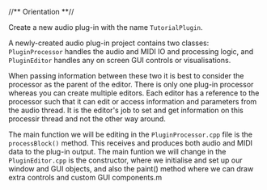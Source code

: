 //** Orientation **//

Create a new audio plug-in with the name `TutorialPlugin`. 

A newly-created audio plug-in project contains two classes: `PluginProcessor` handles the audio and MIDI IO and processing logic, and `PluginEditor` handles any on screen GUI controls or visualisations.

When passing information between these two it is best to consider the processor as the parent of the editor. There is only one plug-in processor whereas you can create multiple editors. Each editor has a reference to the processor such that it can edit or access information and parameters from the audio thread. It is the editor's job to set and get information on this processir thread and not the other way around.

The main function we will be editing in the `PluginProcessor.cpp` file is the `processBlock()` method. This receives and produces both audio and MIDI data to the plug-in output. The main funtion we will change in the `PluginEditor.cpp` is the constructor, where we initialise and set up our window and GUI objects, and also the paint() method where we can draw extra controls and custom GUI components.m


